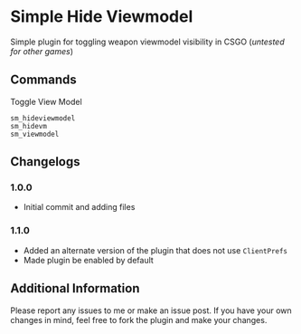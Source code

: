# Simple Hide Viewmodel
Simple plugin for toggling weapon viewmodel visibility in CSGO (*untested for other games*)

## Commands
Toggle View Model
```
sm_hideviewmodel
sm_hidevm
sm_viewmodel
```

## Changelogs
### 1.0.0
- Initial commit and adding files

### 1.1.0
- Added an alternate version of the plugin that does not use `ClientPrefs`
- Made plugin be enabled by default

## Additional Information
Please report any issues to me or make an issue post. If you have your own changes in mind, feel free to fork the plugin and make your changes.
